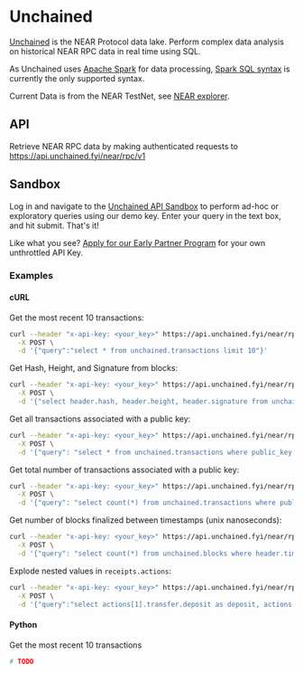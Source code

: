 # Unchained
[Unchained](https://unchained.fyi) is the NEAR Protocol data lake. Perform complex data analysis on historical NEAR RPC data in real time using SQL.

As Unchained uses [Apache Spark](https://spark.apache.org/docs/latest/index.html) for data processing, [Spark SQL syntax](https://spark.apache.org/docs/latest/sql-ref-syntax-qry-select.html) is currently the only supported syntax.

Current Data is from the NEAR TestNet, see [NEAR explorer](https://explorer.testnet.near.org/).

## API
Retrieve NEAR RPC data by making authenticated requests to https://api.unchained.fyi/near/rpc/v1

## Sandbox
Log in and navigate to the [Unchained API Sandbox](https://app.unchained.fyi/sandbox) to perform ad-hoc or exploratory queries using our demo key. Enter your query in the text box, and hit submit. That's it!

Like what you see? [Apply for our Early Partner Program](https://forms.gle/AwFmZMBs3YMkaCFe9) for your own unthrottled API Key.

### Examples
#### cURL
Get the most recent 10 transactions:
```sh
curl --header "x-api-key: <your_key>" https://api.unchained.fyi/near/rpc/v1 \
  -X POST \
  -d '{"query":"select * from unchained.transactions limit 10"}'
```

Get Hash, Height, and Signature from blocks:
```sh
curl --header "x-api-key: <your_key>" https://api.unchained.fyi/near/rpc/v1 \
  -X POST \
  -d '{"select header.hash, header.height, header.signature from unchained.blocks limit 1"}'
```

Get all transactions associated with a public key:
```sh
curl --header "x-api-key: <your_key>" https://api.unchained.fyi/near/rpc/v1 \
  -X POST \
  -d '{"query": "select * from unchained.transactions where public_key like \"ed25519:39nKrVUHdrbSnfWVpJ1UmQ5KjZny5JqvUBm8bLkhmAc9\"}'
```

Get total number of transactions associated with a public key:
```sh
curl --header "x-api-key: <your_key>" https://api.unchained.fyi/near/rpc/v1 \
  -X POST \
  -d '{"query": "select count(*) from unchained.transactions where public_key like \"ed25519:39nKrVUHdrbSnfWVpJ1UmQ5KjZny5JqvUBm8bLkhmAc9\"}'
```

Get number of blocks finalized between timestamps (unix nanoseconds):
```sh
curl --header "x-api-key: <your_key>" https://api.unchained.fyi/near/rpc/v1 \
  -X POST \
  -d '{"query": "select count(*) from unchained.blocks where header.timestamp between 1650975390581513200 and 1651975390581513200"}'
```

Explode nested values in `receipts.actions`:
```sh
curl --header "x-api-key: <your_key>" https://api.unchained.fyi/near/rpc/v1 \
  -X POST \
  -d '{"query":"select actions[1].transfer.deposit as deposit, actions[1].functionCall.method_name as method_name, actions[1].functionCall.gas as gas from unchained.receipts limit 3"}'
```

#### Python
Get the most recent 10 transactions
```python
# TODO
```
